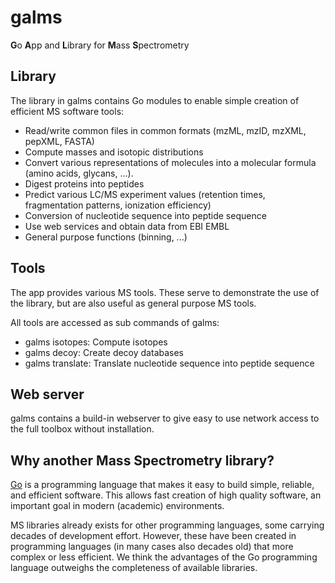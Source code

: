 # galms

**G**o **A**pp and **L**ibrary for **M**ass **S**pectrometry

## Library

The library in galms contains Go modules to enable simple creation of efficient MS software tools:

* Read/write common files in common formats (mzML, mzID, mzXML, pepXML, FASTA)
* Compute masses and isotopic distributions
* Convert various representations of molecules into a molecular formula (amino acids, glycans, ...).
* Digest proteins into peptides
* Predict various LC/MS experiment values (retention times, fragmentation patterns, ionization efficiency)
* Conversion of nucleotide sequence into peptide sequence
* Use web services and obtain data from EBI EMBL
* General purpose functions (binning, ...)

## Tools

The app provides various MS tools. These serve to
demonstrate the use of the library, but are also useful
as general purpose MS tools.

All tools are accessed as sub commands of galms:

* galms isotopes: Compute isotopes
* galms decoy: Create decoy databases
* galms translate: Translate nucleotide sequence into peptide sequence

## Web server

galms contains a build-in webserver to give easy to use network access to the full toolbox without installation.

## Why another Mass Spectrometry library?

[Go](https://golang.org/) is a programming language that makes it easy to build simple, reliable, and efficient software. This allows fast creation of high quality software, an important goal in modern (academic) environments.

MS libraries already exists for other programming languages, some carrying decades of development effort. However, these have been created in programming languages (in many cases also decades old) that more complex or less efficient. We think the advantages of the Go programming language outweighs the completeness of available libraries.


